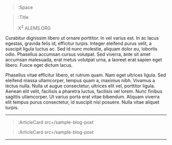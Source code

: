 > :Space


> :Title
>
> X<sup>2</sup> ALEMS.ORG

Curabitur dignissim libero ut ornare porttitor. In vel varius est. In ac lacus egestas, gravida felis id, efficitur turpis. Integer eleifend purus velit, a suscipit ligula luctus ac. Sed id nunc molestie, aliquam dolor eu, lobortis odio. Phasellus accumsan cursus volutpat. Sed viverra, ante sit amet accumsan malesuada, erat metus volutpat urna, a laoreet erat sapien eget libero. Fusce eget dictum lacus.

Phasellus vitae efficitur libero, et rutrum quam. Nam eget ultrices ligula. Sed eleifend massa ullamcorper, tempus quam a, maximus nibh. Vivamus a lectus nulla. Nulla ut augue consectetur, ultrices elit vel, porttitor ligula. Aenean elit velit, facilisis a pharetra luctus, facilisis vel lorem. Nunc finibus sagittis ullamcorper. Ut varius porta erat vitae bibendum. Aliquam viverra elit tempus purus consectetur, id suscipit nisl posuere. Nulla vitae aliquet turpis.

---


> :ArticleCard src=/sample-blog-post

> :ArticleCard src=/sample-blog-post

---
